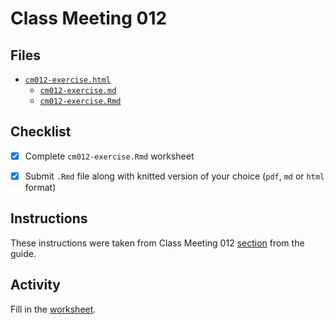 # Class Meeting 012

## Files
* [`cm012-exercise.html`](https://dy-lin.github.io/STAT545-participation/cm012/cm012-exercise.html)
  * [`cm012-exercise.md`](https://github.com/dy-lin/STAT545-participation/blob/master/cm012/cm012-exercise.md) 
  * [`cm012-exercise.Rmd`](https://github.com/dy-lin/STAT545-participation/blob/master/cm012/cm012-exercise.Rmd)

## Checklist
- [x] Complete `cm012-exercise.Rmd` worksheet
- [x] Submit `.Rmd` file along with knitted version of your choice (`pdf`, `md` or `html` format)


## Instructions
These instructions were taken from Class Meeting 012 [section](https://stat545guidebook.netlify.com/working-with-factors-in-r.html) from the guide.

## Activity
Fill in the [worksheet](https://raw.githubusercontent.com/STAT545-UBC/Classroom/master/tutorials/cm012-exercise.Rmd).
